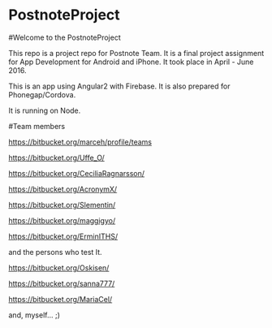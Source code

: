 # PostnoteProject

#Welcome to the PostnoteProject

This repo is a project repo for Postnote Team. It is a final project assignment for App Development for Android and iPhone. It took place in April - June 2016.

This is an app using Angular2 with Firebase. It is also prepared for Phonegap/Cordova.

It is running on Node.

#Team members

https://bitbucket.org/marceh/profile/teams

https://bitbucket.org/Uffe_O/

https://bitbucket.org/CeciliaRagnarsson/

https://bitbucket.org/AcronymX/

https://bitbucket.org/Slementin/

https://bitbucket.org/maggigyo/

https://bitbucket.org/ErminITHS/

and the persons who test It.

https://bitbucket.org/Oskisen/

https://bitbucket.org/sanna777/

https://bitbucket.org/MariaCel/

and, myself... ;)

